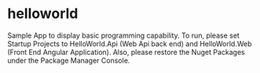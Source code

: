 # helloworld
Sample App to display basic programming capability. To run, please set Startup Projects to HelloWorld.Api (Web Api back end) and HelloWorld.Web (Front End Angular Application). Also, please restore the Nuget Packages under the Package Manager Console.
